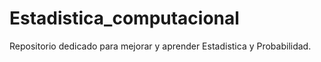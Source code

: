 # Estadistica_computacional
Repositorio dedicado para mejorar y aprender Estadistica y Probabilidad.

